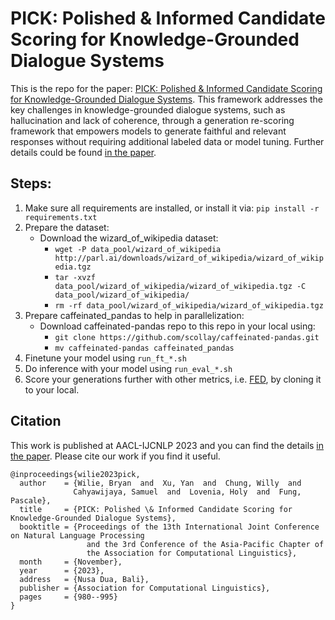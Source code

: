 # PICK: Polished & Informed Candidate Scoring for Knowledge-Grounded Dialogue Systems

This is the repo for the paper: [PICK: Polished & Informed Candidate Scoring for Knowledge-Grounded Dialogue Systems](https://aclanthology.org/2023.ijcnlp-main.63/). This framework addresses the key challenges in knowledge-grounded dialogue systems, such as hallucination and lack of coherence, through a generation re-scoring framework that empowers models to generate faithful and relevant responses without requiring additional labeled data or model tuning. Further details could be found [in the paper](https://aclanthology.org/2023.ijcnlp-main.63.pdf).

## Steps:
1. Make sure all requirements are installed, or install it via: `pip install -r requirements.txt`
2. Prepare the dataset:
    - Download the wizard_of_wikipedia dataset:
        - `wget -P data_pool/wizard_of_wikipedia http://parl.ai/downloads/wizard_of_wikipedia/wizard_of_wikipedia.tgz`
        - `tar -xvzf data_pool/wizard_of_wikipedia/wizard_of_wikipedia.tgz -C data_pool/wizard_of_wikipedia/`
        - `rm -rf data_pool/wizard_of_wikipedia/wizard_of_wikipedia.tgz`
3. Prepare caffeinated_pandas to help in parallelization:
    - Download caffeinated-pandas repo to this repo in your local using:
        - `git clone https://github.com/scollay/caffeinated-pandas.git`
        - `mv caffeinated-pandas caffeinated_pandas`
3. Finetune your model using `run_ft_*.sh`
4. Do inference with your model using `run_eval_*.sh`
5. Score your generations further with other metrics, i.e. [FED](https://github.com/Shikib/fed.git), by cloning it to your local.
    
## Citation

This work is published at AACL-IJCNLP 2023 and you can find the details [in the paper](https://aclanthology.org/2023.ijcnlp-main.63.pdf). Please cite our work if you find it useful.
```
@inproceedings{wilie2023pick,
  author    = {Wilie, Bryan  and  Xu, Yan  and  Chung, Willy  and  
              Cahyawijaya, Samuel  and  Lovenia, Holy  and  Fung, Pascale},
  title     = {PICK: Polished \& Informed Candidate Scoring for Knowledge-Grounded Dialogue Systems},
  booktitle = {Proceedings of the 13th International Joint Conference on Natural Language Processing 
                 and the 3rd Conference of the Asia-Pacific Chapter of 
                 the Association for Computational Linguistics},
  month     = {November},
  year      = {2023},
  address   = {Nusa Dua, Bali},
  publisher = {Association for Computational Linguistics},
  pages     = {980--995}
}
```

